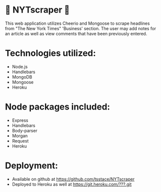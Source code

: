 # :newspaper: NYTscraper :memo:

This web application utilizes Cheerio and Mongoose to scrape headlines from "The New York Times" 'Business' section.  The user may add notes for an article as well as view comments that have been previously entered.

# Technologies utilized:
- Node.js
- Handlebars
- MongoDB
- Mongoose
- Heroku

# Node packages included:
- Express
- Handlebars
- Body-parser
- Morgan
- Request
- Heroku

# Deployment:
- Available on github at https://github.com/tsstace/NYTscraper
- Deployed to Heroku as well at https://git.heroku.com/???.git
